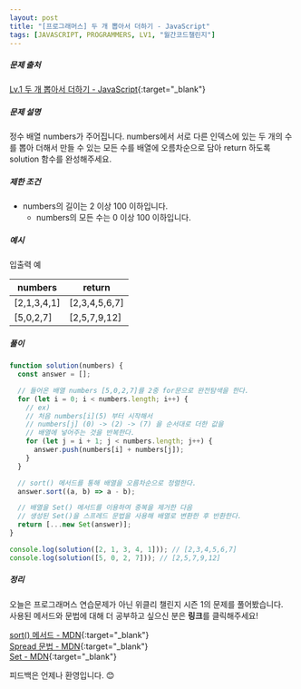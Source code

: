 ```yaml
---
layout: post
title: "[프로그래머스] 두 개 뽑아서 더하기 - JavaScript"
tags: [JAVASCRIPT, PROGRAMMERS, LV1, "월간코드챌린지"]
---
```


##### 문제 출처

[Lv.1 두 개 뽑아서 더하기 - JavaScript](https://programmers.co.kr/learn/courses/30/lessons/68644?language=javascript){:target="\_blank"}

##### 문제 설명

정수 배열 numbers가 주어집니다. numbers에서 서로 다른 인덱스에 있는 두 개의 수를 뽑아 더해서 만들 수 있는 모든 수를 배열에 오름차순으로 담아 return 하도록 solution 함수를 완성해주세요.

##### 제한 조건

- numbers의 길이는 2 이상 100 이하입니다.
  - numbers의 모든 수는 0 이상 100 이하입니다.

##### 예시

입출력 예

| numbers     | return        |
| ----------- | ------------- |
| [2,1,3,4,1] | [2,3,4,5,6,7] |
| [5,0,2,7]   | [2,5,7,9,12]  |

##### 풀이

```javascript
function solution(numbers) {
  const answer = [];

  // 들어온 배열 numbers [5,0,2,7]를 2중 for문으로 완전탐색을 한다.
  for (let i = 0; i < numbers.length; i++) {
    // ex)
    // 처음 numbers[i](5) 부터 시작해서
    // numbers[j] (0) -> (2) -> (7) 을 순서대로 더한 값을
    // 배열에 넣어주는 것을 반복한다.
    for (let j = i + 1; j < numbers.length; j++) {
      answer.push(numbers[i] + numbers[j]);
    }
  }

  // sort() 메서드를 통해 배열을 오름차순으로 정렬한다.
  answer.sort((a, b) => a - b);

  // 배열을 Set() 메서드를 이용하여 중복을 제거한 다음
  // 생성된 Set()을 스프레드 문법을 사용해 배열로 변환한 후 반환한다.
  return [...new Set(answer)];
}

console.log(solution([2, 1, 3, 4, 1])); // [2,3,4,5,6,7]
console.log(solution([5, 0, 2, 7])); // [2,5,7,9,12]
```

##### 정리

오늘은 프로그래머스 연습문제가 아닌 위클리 챌린지 시즌 1의 문제를 풀어봤습니다.<br />
사용된 메서드와 문법에 대해 더 공부하고 싶으신 분은 **링크**를 클릭해주세요!

[sort() 메서드 - MDN](https://developer.mozilla.org/ko/docs/Web/JavaScript/Reference/Global_Objects/Array/sort){:target="\_blank"}<br/>
[Spread 문법 - MDN](https://developer.mozilla.org/ko/docs/Web/JavaScript/Reference/Operators/Spread_syntax){:target="\_blank"}<br/>
[Set - MDN](https://developer.mozilla.org/ko/docs/Web/JavaScript/Reference/Global_Objects/Set){:target="\_blank"}

피드백은 언제나 환영입니다. 😊
